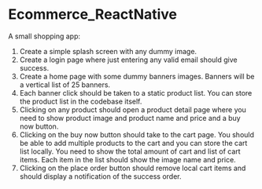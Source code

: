 # Ecommerce_ReactNative
A small shopping app:

1. Create a simple splash screen with any dummy image.
2. Create a login page where just entering any valid email should give success.
3. Create a home page with some dummy banners images. Banners will be a vertical list of 25 banners.
4. Each banner click should be taken to a static product list. You can store the product list in the codebase itself.
5. Clicking on any product should open a product detail page where you need to show product image and product name and price and a buy now button.
6. Clicking on the buy now button should take to the cart page. You should be able to add multiple products to the cart and you can store the cart list locally. You need to show the total amount of cart and list of cart items. Each item in the list should show the image name and price.
7. Clicking on the place order button should remove local cart items and should display a notification of the success order.
